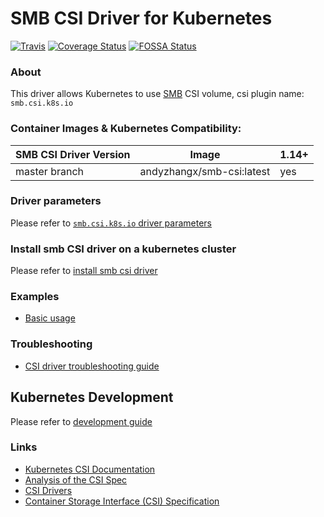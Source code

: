# SMB CSI Driver for Kubernetes
[![Travis](https://travis-ci.org/csi-driver/csi-driver-smb.svg)](https://travis-ci.org/csi-driver/csi-driver-smb)
[![Coverage Status](https://coveralls.io/repos/github/csi-driver/csi-driver-smb/badge.svg?branch=master)](https://coveralls.io/github/csi-driver/csi-driver-smb?branch=master)
[![FOSSA Status](https://app.fossa.io/api/projects/git%2Bgithub.com%2Fkubernetes-sigs%2Fcsi-driver-smb.svg?type=shield)](https://app.fossa.io/projects/git%2Bgithub.com%2Fkubernetes-sigs%2Fcsi-driver-smb?ref=badge_shield)

### About
This driver allows Kubernetes to use [SMB](https://wiki.wireshark.org/SMB) CSI volume, csi plugin name: `smb.csi.k8s.io`

### Container Images & Kubernetes Compatibility:
|SMB CSI Driver Version  | Image                                | 1.14+  |
|-------------------------------|-------------------------------|--------|
|master branch                  |andyzhangx/smb-csi:latest      | yes    |

### Driver parameters
Please refer to [`smb.csi.k8s.io` driver parameters](./docs/driver-parameters.md)

### Install smb CSI driver on a kubernetes cluster
Please refer to [install smb csi driver](./docs/install-csi-driver-master.md)

### Examples
 - [Basic usage](./deploy/example/e2e_usage.md)
 
### Troubleshooting
 - [CSI driver troubleshooting guide](./docs/csi-debug.md) 

## Kubernetes Development
Please refer to [development guide](./docs/csi-dev.md)

### Links
 - [Kubernetes CSI Documentation](https://kubernetes-csi.github.io/docs/Home.html)
 - [Analysis of the CSI Spec](https://blog.thecodeteam.com/2017/11/03/analysis-csi-spec/)
 - [CSI Drivers](https://github.com/kubernetes-csi/drivers)
 - [Container Storage Interface (CSI) Specification](https://github.com/container-storage-interface/spec)
